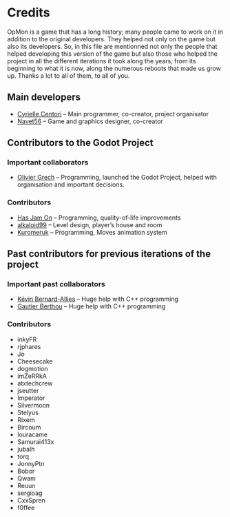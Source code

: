 # Credits

OpMon is a game that has a long history; many people came to work on it in addition to the original developers. They helped not only on the game but also its developers. So, in this file are mentionned not only the people that helped developing this version of the game but also those who helped the project in all the different iterations it took along the years, from its beginning to what it is now, along the numerous reboots that made us grow up. Thanks a lot to all of them, to all of you.

## Main developers
* [Cyrielle Centori](http://github.com/cyriellecentori/) – Main programmer, co-creator, project organisator
* [Navet56](http://github.com/navet56) – Game and graphics designer, co-creator

## Contributors to the Godot Project
### Important collaborators
* [Olivier Grech](http://github.com/olivier-grech) – Programming, launched the Godot Project, helped with organisation and important decisions.

### Contributors
* [Has Jam On](https://github.com/HasJamOn) – Programming, quality-of-life improvements
* [alkaloid99](https://github.com/alkaloid99) – Level design, player’s house and room
* [Kuromeruk](https://github.com/Kuromeruk) – Programming, Moves animation system

## Past contributors for previous iterations of the project
### Important past collaborators
* [Kévin Bernard-Allies](https://github.com/BAKFR) – Huge help with C++ programming
* [Gautier Berthou](https://github.com/gberthou) – Huge help with C++ programming

### Contributors
* inkyFR
* rjphares
* Jo
* Cheesecake
* dogmotion
* imZeRRkA
* atxtechcrew
* jseutter
* Imperator
* Silvermoon
* Stelyus
* Rixem
* Bircoum
* louracame
* Samurai413x
* jubalh
* torq
* JonnyPtn
* Bobor
* Qwam
* Reuun
* sergioag
* CxxSpren
* f0ffee

